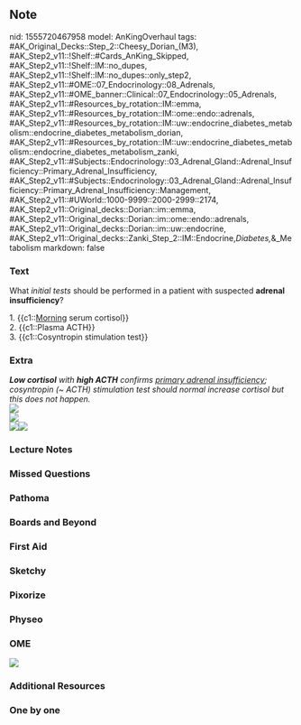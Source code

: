 ## Note
nid: 1555720467958
model: AnKingOverhaul
tags: #AK_Original_Decks::Step_2::Cheesy_Dorian_(M3), #AK_Step2_v11::!Shelf::#Cards_AnKing_Skipped, #AK_Step2_v11::!Shelf::IM::no_dupes, #AK_Step2_v11::!Shelf::IM::no_dupes::only_step2, #AK_Step2_v11::#OME::07_Endocrinology::08_Adrenals, #AK_Step2_v11::#OME_banner::Clinical::07_Endocrinology::05_Adrenals, #AK_Step2_v11::#Resources_by_rotation::IM::emma, #AK_Step2_v11::#Resources_by_rotation::IM::ome::endo::adrenals, #AK_Step2_v11::#Resources_by_rotation::IM::uw::endocrine_diabetes_metabolism::endocrine_diabetes_metabolism_dorian, #AK_Step2_v11::#Resources_by_rotation::IM::uw::endocrine_diabetes_metabolism::endocrine_diabetes_metabolism_zanki, #AK_Step2_v11::#Subjects::Endocrinology::03_Adrenal_Gland::Adrenal_Insufficiency::Primary_Adrenal_Insufficiency, #AK_Step2_v11::#Subjects::Endocrinology::03_Adrenal_Gland::Adrenal_Insufficiency::Primary_Adrenal_Insufficiency::Management, #AK_Step2_v11::#UWorld::1000-9999::2000-2999::2174, #AK_Step2_v11::Original_decks::Dorian::im::emma, #AK_Step2_v11::Original_decks::Dorian::im::ome::endo::adrenals, #AK_Step2_v11::Original_decks::Dorian::im::uw::endocrine, #AK_Step2_v11::Original_decks::Zanki_Step_2::IM::Endocrine,_Diabetes,_&_Metabolism
markdown: false

### Text
What <i>initial tests</i> should be performed in a patient with
suspected <b>adrenal insufficiency</b>?
<div>
  1. {{c1::<u>Morning</u> serum cortisol}}
</div>
<div>
  2. {{c1::Plasma ACTH}}
</div>
<div>
  3. {{c1::Cosyntropin stimulation test}}
</div>

### Extra
<div>
  <i><b>Low cortisol</b> with <b>high ACTH</b> confirms <u>primary
  adrenal insufficiency</u>; cosyntropin (~ ACTH) stimulation test
  should normal increase cortisol but this does not happen.</i>
</div>
<div>
  <i><img src="pai%20testing.png"></i>
</div>
<div>
  <i><img src="ai_1358629116483.png"></i>
</div><img src="paste-4187391250137089.jpg"><img src=
"paste-14165884473966593.jpg">

### Lecture Notes


### Missed Questions


### Pathoma


### Boards and Beyond


### First Aid


### Sketchy


### Pixorize


### Physeo


### OME
<div class="ome-widget">
  <a href=
  "https://onlinemeded.org/spa/endocrinology/adrenals/acquire?ref=anki">
  <img src="_OME_AnkiFlashcards_Lesson_6.png"></a>
</div>

### Additional Resources


### One by one

